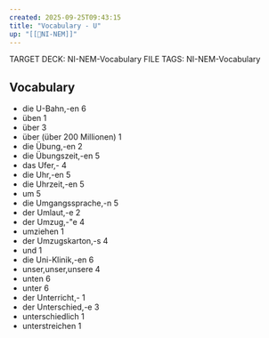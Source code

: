 ```yaml
---
created: 2025-09-25T09:43:15
title: "Vocabulary - U"
up: "[[📖NI-NEM]]"
---
```


TARGET DECK: NI-NEM-Vocabulary
FILE TAGS: NI-NEM-Vocabulary

## Vocabulary

- die U-Bahn,-en 6
- üben 1
- über 3
- über (über 200 Millionen) 1
- die Übung,-en 2
- die Übungszeit,-en 5
- das Ufer,- 4
- die Uhr,-en 5
- die Uhrzeit,-en 5
- um 5
- die Umgangssprache,-n 5
- der Umlaut,-e 2
- der Umzug,-"e 4
- umziehen 1
- der Umzugskarton,-s 4
- und 1
- die Uni-Klinik,-en 6
- unser,unser,unsere 4
- unten 6
- unter 6
- der Unterricht,- 1
- der Unterschied,-e 3
- unterschiedlich 1
- unterstreichen 1
